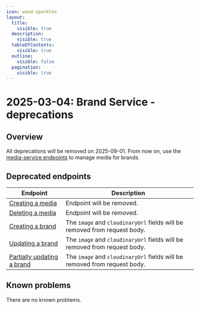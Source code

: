 ```yaml
---
icon: wand-sparkles
layout:
  title:
    visible: true
  description:
    visible: true
  tableOfContents:
    visible: true
  outline:
    visible: false
  pagination:
    visible: true
---
```


# 2025-03-04: Brand Service - deprecations

## Overview

All deprecations will be removed on 2025-09-01. From now on, use the [media-service endpoints](https://developer.emporix.io/documentation-portal/api-references/api-guides-and-references/api-references/media/media/api-reference/assets) to manage media for brands.

## Deprecated endpoints

| Endpoint                                                                          | Description                                                               |
|-----------------------------------------------------------------------------------|---------------------------------------------------------------------------|
| [Creating a media](https://developer.emporix.io/documentation-portal/api-references/api-guides-and-references/api-references/products-labels-and-brands/brand-service/api-reference/media)                | Endpoint will be removed.                                                 |
| [Deleting a media](https://developer.emporix.io/documentation-portal/api-references/api-guides-and-references/api-references/products-labels-and-brands/brand-service/api-reference/media#delete-media-mediaid)           | Endpoint will be removed.                                                 |
| [Creating a brand](https://developer.emporix.io/documentation-portal/api-references/api-guides-and-references/api-references/products-labels-and-brands/brand-service/api-reference/brands#post-brands)              | The `image` and `cloudinaryUrl` fields will be removed from request body. |
| [Updating a brand](https://developer.emporix.io/documentation-portal/api-references/api-guides-and-references/api-references/products-labels-and-brands/brand-service/api-reference/brands#put-brands-brandid)              | The `image` and `cloudinaryUrl` fields will be removed from request body. |
| [Partially updating a brand](https://developer.emporix.io/documentation-portal/api-references/api-guides-and-references/api-references/products-labels-and-brands/brand-service/api-reference/brands#patch-brands-brandid)  | The `image` and `cloudinaryUrl` fields will be removed from request body. |

## Known problems

There are no known problems.